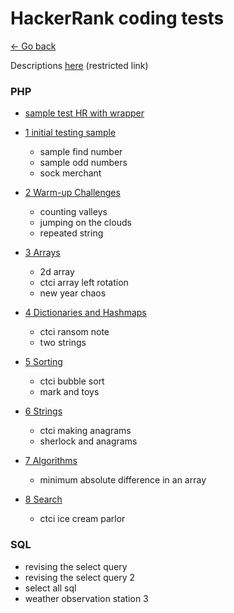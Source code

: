 # HackerRank coding tests

[<- Go back](../README.md)

Descriptions [here](https://drive.google.com/drive/u/1/folders/1F7QCxbcu3RvkHE_JZtJsy0d3bsMVX_AU) (restricted link)

### PHP

- [sample test HR with wrapper](php/sample.php)

- [1 initial testing sample](php/php-1-initial-testing.php)

    - sample find number
    - sample odd numbers
    - sock merchant

- [2 Warm-up Challenges](php/php-2-warm-up-challenges.php)

    - counting valleys
    - jumping on the clouds
    - repeated string
    
- [3 Arrays](php/php-3-arrays.php)

    - 2d array
    - ctci array left rotation
    - new year chaos

- [4 Dictionaries and Hashmaps](php/php-4-dictionaries-and-hashmaps.php)

    - ctci ransom note
    - two strings

- [5 Sorting](php/php-5-sorting.php)

    - ctci bubble sort
    - mark and toys

- [6 Strings](php/php-6-strings.php)

    - ctci making anagrams
    - sherlock and anagrams

- [7 Algorithms](php/php-7-algorithms.php)

    - minimum absolute difference in an array

- [8 Search](php/php-8-search.php)

    - ctci ice cream parlor


### SQL

- revising the select query
- revising the select query 2
- select all sql
- weather observation station 3
